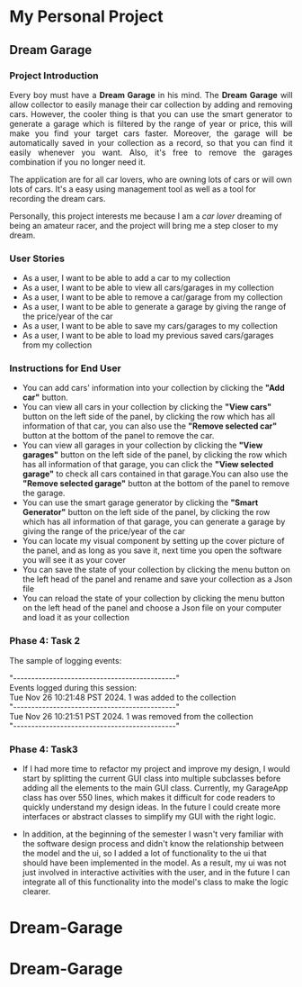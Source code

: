 # My Personal Project

## Dream Garage

<h3>Project Introduction</h3>

<p align="justify">
Every boy must have a <b>Dream Garage</b> in his mind. The <b>Dream Garage</b> will allow collector to easily manage their car collection by adding and removing cars. However, the cooler thing is that you can use the smart generator to generate a garage which is filtered by the range of year or price, this will make you find your target cars faster. Moreover, the garage will be automatically saved in your collection as a record, so that you can find it easily whenever you want. Also, it's free to remove the garages combination if you no longer need it.

The application are for all car lovers, who are owning lots of cars or will own lots of cars. It's a easy using management tool as well as a tool for recording the dream cars.

Personally, this project interests me because I am a *car lover* dreaming of being an amateur racer, and the project will bring me a step closer to my dream.

<h3>User Stories</h3>

- As a user, I want to be able to add a car to my collection
- As a user, I want to be able to view all cars/garages in my collection
- As a user, I want to be able to remove a car/garage from my collection
- As a user, I want to be able to generate a garage by giving the range of the price/year of the car
- As a user, I want to be able to save my cars/garages to my collection
- As a user, I want to be able to load my previous saved cars/garages from my collection

<h3>Instructions for End User</h3>

- You can add cars' information into your collection by clicking the <b>"Add car"</b> button.
- You can view all cars in your collection by clicking the <b>"View cars"</b> button on the left side of the panel, by clicking the row which has all information of that car, you can also use the <b>"Remove selected car"</b> button at the bottom of the panel to remove the car.
- You can view all garages in your collection by clicking the <b>"View garages"</b> button on the left side of the panel, by clicking the row which has all information of that garage, you can click the <b>"View selected garage"</b> to check all cars contained in that garage.You can also use the <b>"Remove selected garage"</b> button at the bottom of the panel to remove the garage.
- You can use the smart garage generator by clicking the <b>"Smart Generator"</b> button on the left side of the panel, by clicking the row which has all information of that garage, you can generate a garage by giving the range of the price/year of the car
- You can locate my visual component by setting up the cover picture of the panel, and as long as you save it, next time you open the software you will see it as your cover
- You can save the state of your collection by clicking the menu button on the left head of the panel and rename and save your collection as a Json file
- You can reload the state of your collection by clicking the menu button on the left head of the panel and choose a Json file on your computer and load it as your collection


<h3>Phase 4: Task 2</h3>
The sample of logging events:

"---------------------------------------------"  
Events logged during this session:  
Tue Nov 26 10:21:48 PST 2024. 
1 was added to the collection    
"---------------------------------------------"  
Tue Nov 26 10:21:51 PST 2024. 
1 was removed from the collection   
"---------------------------------------------"  

<h3>Phase 4: Task3</h3>

- If I had more time to refactor my project and improve my design, I would start by splitting the current GUI class into multiple subclasses before adding all the elements to the main GUI class. Currently, my GarageApp class has over 550 lines, which makes it difficult for code readers to quickly understand my design ideas. In the future I could create more interfaces or abstract classes to simplify my GUI with the right logic.

- In addition, at the beginning of the semester I wasn't very familiar with the software design process and didn't know the relationship between the model and the ui, so I added a lot of functionality to the ui that should have been implemented in the model. As a result, my ui was not just involved in interactive activities with the user, and in the future I can integrate all of this functionality into the model's class to make the logic clearer.

# Dream-Garage
# Dream-Garage

